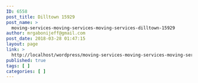 ```yaml
---
ID: 6558
post_title: Dilltown 15929
post_name: >
  moving-services-moving-services-moving-services-dilltown-15929
author: mrgabonijeff@gmail.com
post_date: 2018-03-28 01:47:15
layout: page
link: >
  http://localhost/wordpress/moving-services-moving-services-moving-services-dilltown-15929/
published: true
tags: [ ]
categories: [ ]
---
```

